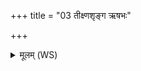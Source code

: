 +++
title = "03 तीक्ष्णशृङ्ग ऋषभः"

+++
<details><summary>मूलम् (WS)</summary>

तीक्ष्णशृङ्ग ऋषभः समुद्र इवाक्षितोदकः ।  
त्वं सहस्रवीर्यस्तव बाहू गवाम्पती ॥ ३ ॥
</details>